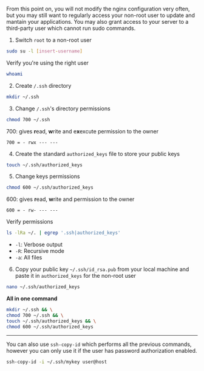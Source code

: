 From this point on, you will not modify the nginx configuration very often, but you may still want to regularly access your non-root user to update and mantain your applications. You may also grant access to your server to a third-party user which cannot run sudo commands.

1. Switch `root` to a non-root user
```sh
sudo su -l [insert-username]
```

Verify you're using the right user
```sh
whoami
```

2. Create `/.ssh` directory
```sh
mkdir ~/.ssh
```

3. Change `/.ssh`'s directory permissions
```sh
chmod 700 ~/.ssh
```
700: gives **r**ead, **w**rite and e**x**excute permission to the owner

`700 = - rwx --- ---`

4. Create the standard `authorized_keys` file to store your public keys
```sh
touch ~/.ssh/authorized_keys
```

5. Change keys permissions
```sh
chmod 600 ~/.ssh/authorized_keys
```
600: gives **r**ead, **w**rite and permission to the owner

`600 = - rw- --- ---`

Verify permissions
```sh
ls -lRa ~/. | egrep '.ssh|authorized_keys'
```

- `-l`: Verbose output
- `-R`: Recursive mode
- `-a`: All files 

6. Copy your public key `~/.ssh/id_rsa.pub` from your local machine and paste it in `authorized_keys` for the non-root user

```sh
nano ~/.ssh/authorized_keys
```

**All in one command**
```sh
mkdir ~/.ssh && \
chmod 700 ~/.ssh && \
touch ~/.ssh/authorized_keys && \
chmod 600 ~/.ssh/authorized_keys
```

---

You can also use `ssh-copy-id` which performs all the previous commands, however you can only use it if the user has password authorization enabled.

```sh
ssh-copy-id -i ~/.ssh/mykey user@host
```